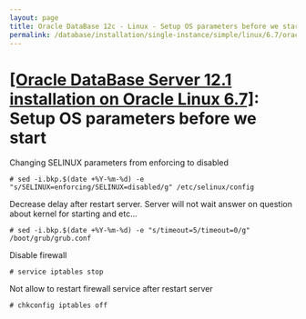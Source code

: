```yaml
---
layout: page
title: Oracle DataBase 12c - Linux - Setup OS parameters before we start
permalink: /database/installation/single-instance/simple/linux/6.7/oracle/12.1/setup-os-parameters-before-we-start/
---
```


# <a href="/database/installation/single-instance/simple/linux/6.7/oracle/12.1/">[Oracle DataBase Server 12.1 installation on Oracle Linux 6.7]</a>: Setup OS parameters before we start


Changing SELINUX parameters from enforcing to disabled


    # sed -i.bkp.$(date +%Y-%m-%d) -e "s/SELINUX=enforcing/SELINUX=disabled/g" /etc/selinux/config


Decrease delay after restart server. Server will not wait answer on question about kernel for starting and etc...


    # sed -i.bkp.$(date +%Y-%m-%d) -e "s/timeout=5/timeout=0/g" /boot/grub/grub.conf


Disable firewall

    # service iptables stop


Not allow to restart firewall service after restart server

    # chkconfig iptables off
